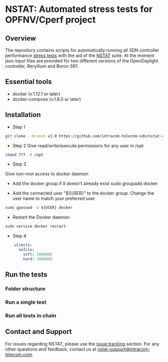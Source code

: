# NSTAT: Automated stress tests for OPFNV/Cperf project

## Overview
The repository contains scripts for automatically running all SDN controller
performance [stress tests](https://github.com/intracom-telecom-sdn/nstat/wiki)
with the aid of the [NSTAT](https://github.com/intracom-telecom-sdn/nstat)
suite. At the moment json input files are provided for two different versions
of the OpenDaylight controller, Beryllium and Boron SR1.

## Essential tools

- docker (v.1.12.1 or later)
- docker-compose (v.1.8.0 or later)

## Installation

-  Step 1
```bash
git clone --branch v1.0 https://github.com/intracom-telecom-sdn/nstat-cperf.git nstat-cperf
```

-  Step 2
Give read/write/execute permissions for any user in /opt
```bash
chmod 777 -R /opt
```
-  Step 3

Give non-root access to docker daemon

* Add the docker group if it doesn't already exist
sudo groupadd docker

* Add the connected user "${USER}" to the docker group. Change the user name to
match your preferred user

```bash
sudo gpasswd -a ${USER} docker
```

* Restart the Docker daemon:
```bash
sudo service docker restart
```
-  Step 4

```yaml
    ulimits:
      nofile:
        soft: 1000000
        hard: 1000000
```

## Run the tests

### Folder structure

### Run a single test

### Run all tests in chain


## Contact and Support

For issues regarding NSTAT, please use the [issue tracking](https://github.com/intracom-telecom-sdn/nstat/issues) section.
For any other questions and feedback, contact us at [nstat-support@intracom-telecom.com](mailto:nstat-support@intracom-telecom.com).

